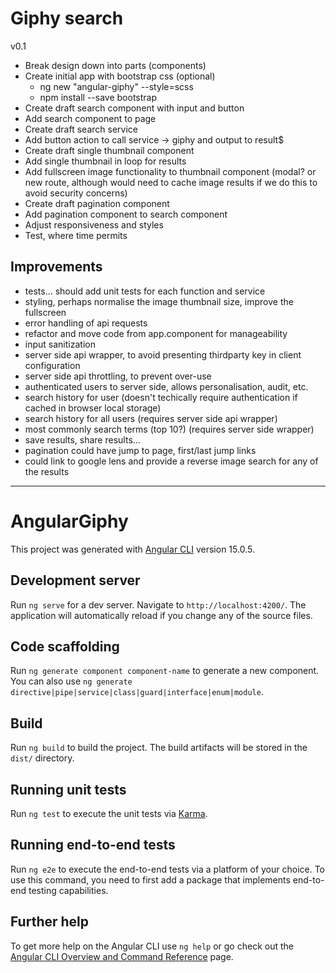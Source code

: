 # Giphy search
v0.1
- Break design down into parts (components)
- Create initial app with bootstrap css (optional)
  - ng new "angular-giphy" --style=scss
  - npm install --save bootstrap
- Create draft search component with input and button
- Add search component to page
- Create draft search service
- Add button action to call service -> giphy and output to result$
- Create draft single thumbnail component
- Add single thumbnail in loop for results
- Add fullscreen image functionality to thumbnail component (modal? or new route, although would need to cache image results if we do this to avoid security concerns)
- Create draft pagination component
- Add pagination component to search component
- Adjust responsiveness and styles
- Test, where time permits

## Improvements
- tests... should add unit tests for each function and service
- styling, perhaps normalise the image thumbnail size, improve the fullscreen
- error handling of api requests
- refactor and move code from app.component for manageability
- input sanitization
- server side api wrapper, to avoid presenting thirdparty key in client configuration
- server side api throttling, to prevent over-use
- authenticated users to server side, allows personalisation, audit, etc.
- search history for user (doesn't techically require authentication if cached in browser local storage)
- search history for all users (requires server side api wrapper)
- most commonly search terms (top 10?) (requires server side wrapper)
- save results, share results...
- pagination could have jump to page, first/last jump links
- could link to google lens and provide a reverse image search for any of the results


---

# AngularGiphy

This project was generated with [Angular CLI](https://github.com/angular/angular-cli) version 15.0.5.

## Development server

Run `ng serve` for a dev server. Navigate to `http://localhost:4200/`. The application will automatically reload if you change any of the source files.

## Code scaffolding

Run `ng generate component component-name` to generate a new component. You can also use `ng generate directive|pipe|service|class|guard|interface|enum|module`.

## Build

Run `ng build` to build the project. The build artifacts will be stored in the `dist/` directory.

## Running unit tests

Run `ng test` to execute the unit tests via [Karma](https://karma-runner.github.io).

## Running end-to-end tests

Run `ng e2e` to execute the end-to-end tests via a platform of your choice. To use this command, you need to first add a package that implements end-to-end testing capabilities.

## Further help

To get more help on the Angular CLI use `ng help` or go check out the [Angular CLI Overview and Command Reference](https://angular.io/cli) page.
